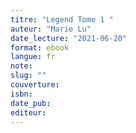 ```yaml
---
titre: "Legend Tome 1 "
auteur: "Marie Lu"
date_lecture: "2021-06-20"
format: ebook
langue: fr
note:
slug: ""
couverture: 
isbn: 
date_pub: 
editeur: 
---
```


